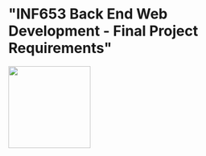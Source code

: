 # "INF653 Back End Web Development - Final Project Requirements"

 <!-- 
  - The Schema will have a stateCode property which is:
i) a string
ii) required
iii) Unique 
  - Provide at minimum of 3 fun
facts for each of the following 5 states
i) Kansas
ii) Missouri
iii) Oklahoma
iv) Nebraska
v) Colorado
Kansas
- produces enough wheat each year to bake 36 billion loaves of bread, making it a major wheat producer
- Pizza Hut: Pizza Hut was founded in Wichita, Kansas. 
- Highest Civil War Casualties: Kansas had the highest rate of Civil War casualties per capita of any state in the Union. 
Missouri 
- St. Louis is the birthplace of the ice cream cone, invented at the World's Fair in 1904.
- The Gateway Arch in St. Louis is the tallest national monument in the US, standing 630 feet tall. 
- The state of Missouri was named after a tribe of Sioux Indians of the state called the Missouris
Oklahoma 
- Oklahoma is home to the largest Native American population of any state, with 39 federally recognized tribes.
- The nickname "Sooner State" refers to people who illegally entered the Oklahoma Territory before the official opening date of land claims
- The first parking meter was invented in Oklahoma City. 
Nebraska 
- Edwin Perkins of Hastings, Nebraska, invented Kool-Aid in 1927.
- Nebraska has more miles of river than any other state. 
- The Reuben sandwich, a popular deli sandwich, originated in Nebraska
- Omaha is at the forefront of the farm-to-fork movement.
Colorado 
- Deer Trail, Colorado, was the site of the world's first rodeo in 1869. 
- Birthplace of the cheeseburger 
- Only state in history to turn down the Olympics

-->



[<img src="https://cdn.gomix.com/2bdfb3f8-05ef-4035-a06e-2043962a3a13%2Fremix-button.svg" width="163px" />](https://glitch.com/edit/#!/import/github/gitdagray/mongo_async_crud)